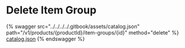 # Delete Item Group

{% swagger src="../../../../.gitbook/assets/catalog.json" path="/v1/products/{productId}/item-groups/{id}" method="delete" %}
[catalog.json](../../../../.gitbook/assets/catalog.json)
{% endswagger %}
